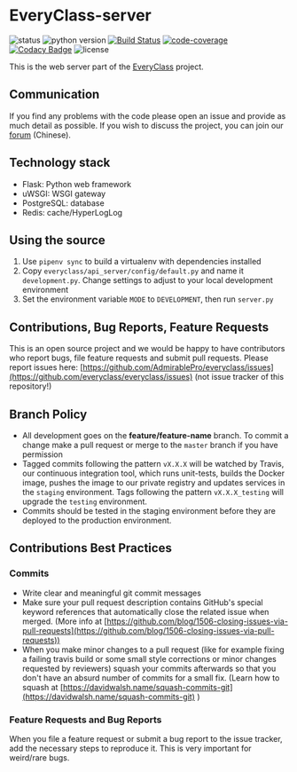 # EveryClass-server

![status](https://img.shields.io/badge/status-maintaining-green.svg)
![python version](https://img.shields.io/badge/python-3.7-blue.svg)
[![Build Status](https://travis-ci.org/everyclass/everyclass-server.svg?branch=develop)](https://travis-ci.org/everyclass/everyclass-server)
[![code-coverage](https://codecov.io/gh/everyclass/everyclass-server/branch/master/graph/badge.svg)](https://codecov.io/gh/everyclass/everyclass-server)
[![Codacy Badge](https://api.codacy.com/project/badge/Grade/8a7163a6848c48c590bbd5e2f5fdc228)](https://www.codacy.com/app/fr0der1c/everyclass-server?utm_source=github.com&amp;utm_medium=referral&amp;utm_content=everyclass/everyclass-server&amp;utm_campaign=Badge_Grade)
![license](https://img.shields.io/badge/license-MPL_2.0-orange.svg)

This is the web server part of the [EveryClass](https://github.com/everyclass/everyclass) project.

## Communication

If you find any problems with the code please open an issue and provide as much detail as possible.
If you wish to discuss the project, you can join our [forum](https://base.admirable.pro/c/everyclass) (Chinese).

## Technology stack

- Flask: Python web framework
- uWSGI: WSGI gateway
- PostgreSQL: database
- Redis: cache/HyperLogLog

## Using the source

1. Use ``pipenv sync`` to build a virtualenv with dependencies installed
2. Copy `everyclass/api_server/config/default.py` and name it `development.py`. Change settings to adjust to your local development environment
3. Set the environment variable `MODE` to `DEVELOPMENT`, then run `server.py`

## Contributions, Bug Reports, Feature Requests

This is an open source project and we would be happy to have contributors who report bugs, file feature requests and submit pull requests. Please report issues here: [https://github.com/AdmirablePro/everyclass/issues](https://github.com/everyclass/everyclass/issues) (not issue tracker of this repository!)

## Branch Policy

- All development goes on the **feature/feature-name** branch. To commit a change make a pull request or merge to the `master` branch if you have permission
- Tagged commits following the pattern `vX.X.X` will be watched by Travis, our continuous integration tool, which runs unit-tests, builds the Docker image, pushes the image to our private registry and updates services in the `staging` environment. Tags following the pattern `vX.X.X_testing` will upgrade the `testing` environment.
- Commits should be tested in the staging environment before they are deployed to the production environment.

## Contributions Best Practices
### Commits

- Write clear and meaningful git commit messages
- Make sure your pull request description contains GitHub's special keyword references that automatically close the related issue when merged. (More info at  [https://github.com/blog/1506-closing-issues-via-pull-requests](https://github.com/blog/1506-closing-issues-via-pull-requests))
- When you make minor changes to a pull request (like for example fixing a failing travis build or some small style corrections or minor changes requested by reviewers) squash your commits afterwards so that you don't have an absurd number of commits for a small fix. (Learn how to squash at [https://davidwalsh.name/squash-commits-git](https://davidwalsh.name/squash-commits-git) )

### Feature Requests and Bug Reports

When you file a feature request or submit a bug report to the issue tracker, add the necessary steps to reproduce it. This is very important for weird/rare bugs.
